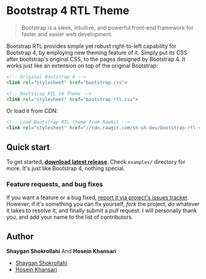 # Bootstrap 4 RTL Theme

> Bootstrap is a sleek, intuitive, and powerful front-end framework for faster and easier web development.


Bootstrap RTL provides simple yet robust right-to-left capability for Bootstrap 4, by employing new theming feature of it. Simply put its CSS after bootstrap's original CSS, to the pages designed by Bootstrap 4. It works just like an extension on top of the original Bootstrap:

```html
<!-- Original Bootstrap 4 -->
<link rel="stylesheet" href="bootstrap.css">

<!-- Bootstrap RTL V4 Theme -->
<link rel="stylesheet" href="bootstrap-rtl.css">
```

Or load it from CDN:

```html
<!-- Load Bootstrap RTL theme from RawGit -->
<link rel="stylesheet" href="//cdn.rawgit.com/sh-sh-dev/bootstrap-rtl-v4/master/dist/bootstrap-rtl.min.css">
```

## Quick start

To get started, **[download latest release](https://github.com/sh-sh-dev/bootstrap-rtl-v4/releases/latest)**. Check `examples/` directory for more. It's just like Bootstrap 4, nothing special.


### Feature requests, and bug fixes

If you want a feature or a bug fixed, [report it via project's issues tracker](https://github.com/sh-sh-dev/bootstrap-rtl-v4/issues). However, if it's something you can fix yourself, *fork* the project, *do* whatever it takes to resolve it, and finally submit a *pull* request. I will personally thank you, and add your name to the list of contributors.

## Author

**Shaygan Shokrollahi** And **Hosein Khansari**

+ [Shaygan Shokrollahi](https://github.com/sh-sh-dev)
+ [Hosein Khansari](https://github.com/Hkh12)
